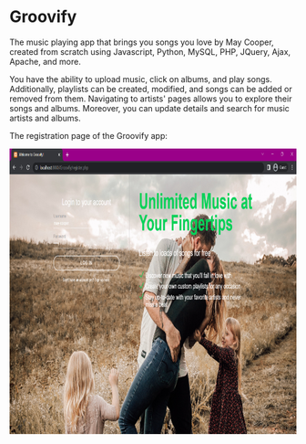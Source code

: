 # Groovify
The music playing app that brings you songs you love by May Cooper, created from scratch using Javascript,  Python, MySQL, PHP, JQuery, Ajax, Apache, and more.

You have the ability to upload music, click on albums, and play songs. Additionally, playlists can be created, modified, and songs can be added or removed from them. Navigating to artists' pages allows you to explore their songs and albums. Moreover, you can update details and search for music artists and albums.

The registration page of the Groovify app:

<img src="https://github.com/MayCooper/Groovify/blob/master/projectImages/registrationPage.png" alt="registrationPage" width="800" height="500">


